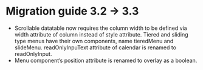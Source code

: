 # Migration guide 3.2 -> 3.3

* Scrollable datatable now requires the column width to be defined via width attribute of column instead of style attribute. Tiered and sliding type menus have their own components, name tieredMenu and slideMenu. readOnlyInpuText attribute of calendar is renamed to readOnlyInput.
* Menu component’s position attribute is renamed to overlay as a boolean.
